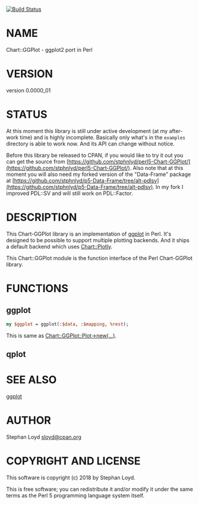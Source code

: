 [![Build Status](https://travis-ci.org/stphnlyd/perl5-Chart-GGPlot.svg?branch=master)](https://travis-ci.org/stphnlyd/perl5-Chart-GGPlot)

# NAME

Chart::GGPlot - ggplot2 port in Perl

# VERSION

version 0.0000\_01

# STATUS

At this moment this library is still under active development (at my
after-work time) and is highly incomplete. Basically only what's in the
`examples` directory is able to work now. And its API can change
without notice.

Before this library be released to CPAN, if you would like to try it out
you can get the source from [https://github.com/stphnlyd/perl5-Chart-GGPlot/](https://github.com/stphnlyd/perl5-Chart-GGPlot/).
Also note that at this moment you will also need my forked version of the
"Data-Frame" package at [https://github.com/stphnlyd/p5-Data-Frame/tree/alt-pdlsv](https://github.com/stphnlyd/p5-Data-Frame/tree/alt-pdlsv).
In my fork I improved PDL::SV and will still work on PDL::Factor.

# DESCRIPTION

This Chart-GGPlot library is an implementation of
[ggplot](https://en.wikipedia.org/wiki/Ggplot) in Perl. It's designed to
be possible to support multiple plotting backends. And it ships a default
backend which uses [Chart::Plotly](https://metacpan.org/pod/Chart::Plotly).

This Chart::GGPlot module is the function interface of the Perl Chart-GGPlot
library.

# FUNCTIONS

## ggplot

```perl
my $ggplot = ggplot(:$data, :$mapping, %rest);
```

This is same as [Chart::GGPlot::Plot->new(...)](https://metacpan.org/pod/Chart::GGPlot::Plot->new\(...\)).

## qplot

# SEE ALSO

[ggplot](https://en.wikipedia.org/wiki/Ggplot)

# AUTHOR

Stephan Loyd <sloyd@cpan.org>

# COPYRIGHT AND LICENSE

This software is copyright (c) 2018 by Stephan Loyd.

This is free software; you can redistribute it and/or modify it under
the same terms as the Perl 5 programming language system itself.
